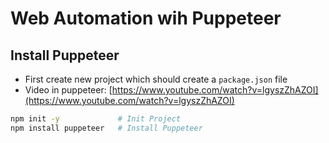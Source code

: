 # Web Automation wih Puppeteer 

## Install Puppeteer

- First create new project which should create a  `package.json` file 
- Video in puppeteer: [https://www.youtube.com/watch?v=lgyszZhAZOI](https://www.youtube.com/watch?v=lgyszZhAZOI)

```sh
npm init -y             # Init Project
npm install puppeteer   # Install Puppeteer
```

